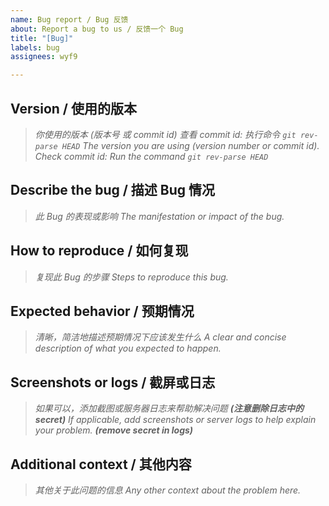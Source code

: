 ```yaml
---
name: Bug report / Bug 反馈
about: Report a bug to us / 反馈一个 Bug
title: "[Bug]"
labels: bug
assignees: wyf9

---
```


## **Version / 使用的版本**

> *你使用的版本 (版本号 或 commit id)*
> *查看 commit id: 执行命令 `git rev-parse HEAD`*
> *The version you are using (version number or commit id).*
> *Check commit id: Run the command `git rev-parse HEAD`*

## **Describe the bug / 描述 Bug 情况**

> *此 Bug 的表现或影响*
> *The manifestation or impact of the bug.*

## **How to reproduce / 如何复现**

> *复现此 Bug 的步骤*
> *Steps to reproduce this bug.*

## **Expected behavior / 预期情况**

> *清晰，简洁地描述预期情况下应该发生什么*
> *A clear and concise description of what you expected to happen.*

## **Screenshots or logs / 截屏或日志**

> *如果可以，添加截图或服务器日志来帮助解决问题 **(注意删除日志中的 secret)***
> *If applicable, add screenshots or server logs to help explain your problem. **(remove secret in logs)***

## **Additional context / 其他内容**

> *其他关于此问题的信息*
> *Any other context about the problem here.*
